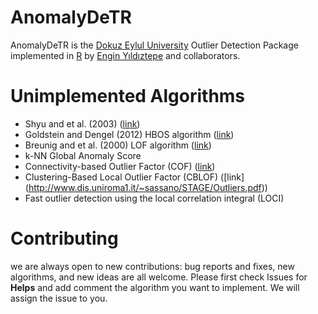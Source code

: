 # AnomalyDeTR

AnomalyDeTR is the [Dokuz Eylul University](https://www.deu.edu.tr/en/) Outlier Detection Package implemented in [R](https://www.r-project.org/)  by [Engin Yıldıztepe](http://debis.deu.edu.tr/akademik/index.php?cat=3&akod=20040838) and collaborators.


# Unimplemented Algorithms

- Shyu and et al. (2003) ([link](http://citeseerx.ist.psu.edu/viewdoc/download?doi=10.1.1.66.299&rep=rep1&type=pdf))
- Goldstein and Dengel (2012) HBOS algorithm ([link](http://citeseerx.ist.psu.edu/viewdoc/download?doi=10.1.1.401.5686&rep=rep1&type=pdf))
- Breunig and et al. (2000) LOF algorithm ([link](https://www.dbs.ifi.lmu.de/Publikationen/Papers/LOF.pdf))
- k-NN Global Anomaly Score
- Connectivity-based Outlier Factor (COF) ([link](http://www.cse.cuhk.edu.hk/~adafu/Pub/pakdd02.pdf))
- Clustering-Based Local Outlier Factor (CBLOF) ([link] (http://www.dis.uniroma1.it/~sassano/STAGE/Outliers.pdf))
- Fast outlier detection using the local correlation integral (LOCI)


# Contributing

we are always open to new contributions: bug reports and fixes, new algorithms, and new ideas are all welcome. Please first check Issues for **Helps** and add comment the algorithm you want to implement.  We will assign the issue to you. 
